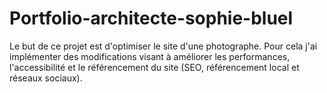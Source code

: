 # Portfolio-architecte-sophie-bluel
Le but de ce projet est d'optimiser le site d'une photographe. Pour cela j'ai implémenter des modifications visant à améliorer les performances, l'accessibilité et le référencement du site (SEO, référencement local et réseaux sociaux).
